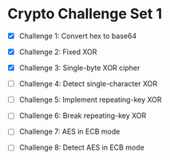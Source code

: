 # Crypto Challenge Set 1

* [x] Challenge 1: Convert hex to base64

* [x] Challenge 2: Fixed XOR

* [x] Challenge 3: Single-byte XOR cipher

* [ ] Challenge 4: Detect single-character XOR

* [ ] Challenge 5: Implement repeating-key XOR

* [ ] Challenge 6: Break repeating-key XOR

* [ ] Challenge 7: AES in ECB mode

* [ ] Challenge 8: Detect AES in ECB mode


